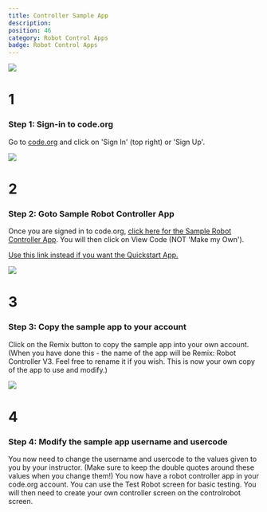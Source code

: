 ```yaml
---
title: Controller Sample App
description:
position: 46
category: Robot Control Apps
badge: Robot Control Apps
---
```


<div class="container bg-gray-200 mx-auto w-full">
<div class="relative wrap overflow-hidden p-10">
    <div class="border-2-2 absolute border-opacity-20 border-gray-700 border h-full" style="left: 50%"></div>
    <!-- left timeline -->
    <div class="mb-8 flex justify-between flex-row-reverse items-center w-full left-timeline">
    <div class="order-1 w-5/12 rounded-lg">
        <img src="/robotics/robotcontroller/rc-step1.png" class="w-full" />
    </div>
    <div class="z-20 flex items-center order-1 bg-gray-500 shadow-xl w-16 h-16 rounded-full">
        <h1 class="mx-auto pt-8 text-white font-semibold text-lg">1</h1>
    </div>
    <div class="order-1 bg-red-400 rounded-lg shadow-xl w-5/12 px-6 py-4">
        <h3 class="mb-3 font-bold text-white text-xl">Step 1: Sign-in to code.org</h3>
        <p class="text-sm font-medium leading-snug tracking-wide text-white text-opacity-100">
            Go to <a href="http://code.org">code.org</a> and click on 'Sign In' (top right) or 'Sign Up'.
        </p>
    </div>
    </div>
    <!-- right timeline -->
    <div class="mb-8 flex justify-between items-center w-full right-timeline">
    <div class="order-1 w-5/12 rounded-lg">
        <img src="/robotics/robotcontroller/rc-step2.png" class="w-full" />
    </div>
    <div class="z-20 flex items-center order-1 bg-gray-500 shadow-xl w-16 h-16 rounded-full">
        <h1 class="mx-auto pt-8 font-semibold text-lg text-white">2</h1>
    </div>
    <div class="order-1 bg-gray-400 rounded-lg shadow-xl w-5/12 px-6 py-4">
        <h3 class="mb-3 font-bold text-gray-800 text-xl">Step 2: Goto Sample Robot Controller App</h3>
        <p class="text-sm leading-snug tracking-wide text-gray-900 text-opacity-100">
            Once you are signed in to code.org, <a href="https://studio.code.org/projects/applab/xXKNufCiCEA7kgv-zuJmH_L3iFTKDHniD_-4sTU5Blc" target="newWindow">click here for the Sample Robot Controller App</a>. You will then click on <span class="font-bold">View Code</span> (NOT 'Make my Own').
        </p>
        <p class="text-sm italic leading-snug tracking-wide text-gray-900 text-opacity-100">
            <a href="https://studio.code.org/projects/applab/SOl1JwpRoae07HJdgOIt53Q2n9RsV9f5JVyQa1x_K8c" target="newWindow">Use this link instead if you want the Quickstart App.</a> 
        </p>
    </div>
    </div>
    <!-- left timeline -->
    <div class="mb-8 flex justify-between flex-row-reverse items-center w-full left-timeline">
    <div class="order-1 w-5/12 rounded-lg">
        <img src="/robotics/robotcontroller/rc-step3.png" class="w-full" />
    </div>
    <div class="z-20 flex items-center order-1 bg-gray-500 shadow-xl w-16 h-16 rounded-full">
        <h1 class="mx-auto pt-8 font-semibold text-lg text-white">3</h1>
    </div>
    <div class="order-1 bg-red-400 rounded-lg shadow-xl w-5/12 px-6 py-4">
        <h3 class="mb-3 font-bold text-white text-xl">Step 3: Copy the sample app to your account</h3>
        <p class="text-sm font-medium leading-snug tracking-wide text-white text-opacity-100">
            Click on the <span class="font-bold">Remix</span> button to copy the sample app into your own account. (When you have done this - the name of the app will be <span class="italic">Remix: Robot Controller V3</span>. Feel free to rename it if you wish. This is now your own copy of the app to use and modify.)
        </p>
    </div>
    </div>
    <!-- right timeline -->
    <div class="mb-8 flex justify-between items-center w-full right-timeline">
    <div class="order-1 w-5/12 rounded-lg">
        <img src="/robotics/robotcontroller/rc-step4.png" class="w-full" />
    </div>
    <div class="z-20 flex items-center order-1 bg-gray-500 shadow-xl w-16 h-16 rounded-full">
        <h1 class="mx-auto pt-8 font-semibold text-lg text-white">4</h1>
    </div>
    <div class="order-1 bg-gray-400 rounded-lg shadow-xl w-5/12 px-6 py-4">
        <h3 class="mb-3 font-bold text-gray-800 text-xl">Step 4: Modify the sample app username and usercode</h3>
        <p class="text-sm leading-snug tracking-wide text-gray-900 text-opacity-100">
            You now need to change the username and usercode to the values given to you by your instructor. (Make sure to keep the double quotes around these values when you change them!) You now have a robot controller app in your code.org account. You can use the Test Robot screen for basic testing. You will then need to create your own controller screen on the controlrobot screen.
        </p>
    </div>
    </div>
</div>
</div>

